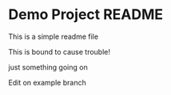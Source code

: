 # Demo Project README

This is a simple readme file

This is bound to cause trouble!

just something going on

Edit on example branch
